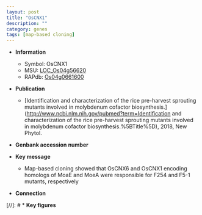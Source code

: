 ```yaml
---
layout: post
title: "OsCNX1"
description: ""
category: genes
tags: [map-based cloning]
---
```


* **Information**  
    + Symbol: OsCNX1  
    + MSU: [LOC_Os04g56620](http://rice.uga.edu/cgi-bin/ORF_infopage.cgi?orf=LOC_Os04g56620)  
    + RAPdb: [Os04g0661600](http://rapdb.dna.affrc.go.jp/viewer/gbrowse_details/irgsp1?name=Os04g0661600)  

* **Publication**  
    + [Identification and characterization of the rice pre-harvest sprouting mutants involved in molybdenum cofactor biosynthesis.](http://www.ncbi.nlm.nih.gov/pubmed?term=Identification and characterization of the rice pre-harvest sprouting mutants involved in molybdenum cofactor biosynthesis.%5BTitle%5D), 2018, New Phytol.

* **Genbank accession number**  

* **Key message**  
    + Map-based cloning showed that OsCNX6 and OsCNX1 encoding homologs of MoaE and MoeA were responsible for F254 and F5-1 mutants, respectively

* **Connection**  

[//]: # * **Key figures**  



